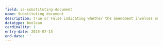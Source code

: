 ```yaml
---
field: is-substituting-document
name: Substituting document
description: True or False indicating whether the amendment involves substituting documents
datatype: boolean
cardinality: 1
entry-date: 2025-07-15
end-date: ''
---
```

